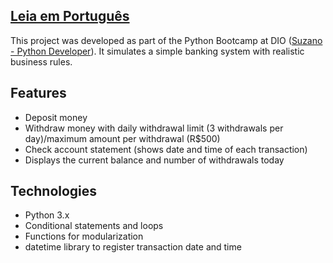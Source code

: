 [Leia em Português](./README.pt.md)
-
This project was developed as part of the Python Bootcamp at DIO ([Suzano - Python Developer](https://www.dio.me/bootcamp/suzano-python-developer)).
It simulates a simple banking system with realistic business rules. 

Features
-
- Deposit money
- Withdraw money with daily withdrawal limit (3 withdrawals per day)/maximum amount per withdrawal (R$500)
- Check account statement (shows date and time of each transaction)
- Displays the current balance and number of withdrawals today

Technologies
-
- Python 3.x
- Conditional statements and loops
- Functions for modularization
- datetime library to register transaction date and time

